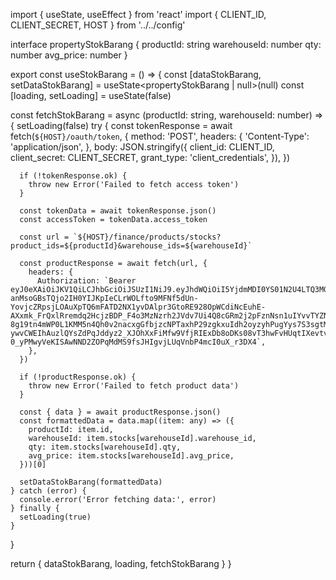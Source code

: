 import { useState, useEffect } from 'react'
import { CLIENT_ID, CLIENT_SECRET, HOST } from '../../config'

interface propertyStokBarang {
productId: string
warehouseId: number
qty: number
avg_price: number
}

export const useStokBarang = () => {
const [dataStokBarang, setDataStokBarang] =
useState<propertyStokBarang | null>(null)
const [loading, setLoading] = useState(false)

const fetchStokBarang = async (productId: string, warehouseId: number) => {
setLoading(false)
try {
const tokenResponse = await fetch(`${HOST}/oauth/token`, {
method: 'POST',
headers: {
'Content-Type': 'application/json',
},
body: JSON.stringify({
client_id: CLIENT_ID,
client_secret: CLIENT_SECRET,
grant_type: 'client_credentials',
}),
})

      if (!tokenResponse.ok) {
        throw new Error('Failed to fetch access token')
      }

      const tokenData = await tokenResponse.json()
      const accessToken = tokenData.access_token

      const url = `${HOST}/finance/products/stocks?product_ids=${productId}&warehouse_ids=${warehouseId}`

      const productResponse = await fetch(url, {
        headers: {
          Authorization: `Bearer eyJ0eXAiOiJKV1QiLCJhbGciOiJSUzI1NiJ9.eyJhdWQiOiI5YjdmMDI0YS01N2U4LTQ3MGItYWI3Yi1iMmMwZGE3OWU5ZDgiLCJqdGkiOiIwZDVjZWRlMGRmOTA1MmYwYjE4M2U1MjBjMDkwN2QwZjc5Nzc1NDJhYzdkYjY4NDZkNjY3NWJhMTFjNTFmNzRjZjViOGRkYjQwOTJjZmRlZSIsImlhdCI6MTcxMDc4MjUwNS41Mjg0NjgsIm5iZiI6MTcxMDc4MjUwNS41Mjg0NzEsImV4cCI6MTc0MjMxODUwNS41MTY5NjksInN1YiI6IjE5NDYyNyIsInNjb3BlcyI6W119.TI2y8gFarEQ7_Y3JIOdEIZCs_uEeMjHZFhJ8NWecDz-anMsoGBsTQjo2IH0YIJKpIeCLrWOLfto9MFNf5dUn-YovjcZRpsjLOAuXpTQ6mFATD2NX1yvDAlpr3GtoRE928OpWCdiNcEuhE-AXxmk_FrQxlRremdq2HcjzBDP_F4o3MzNzrh2JVdv7Ui4Q8cGRm2j2pFznNsn1uIYvvTYZN7QjMJxDwv8S6GpAYg01PiwKixVtXcRczax4sG9gVewVrtRo3MpZONNTfM2h1i7qi8rwjW1jSgNuY5afuTUAAMi9TpNenXX4GlXpgqUNjC8L79n6AhMoXEtWW9AJQQ7sHa9gMYs83W1gnVWHJKCj48Wak8K95L6fxxiw9_lcFZiQCHIlRzt_NyC5yR9o25mnf1SdDIEvhwWSgw3OvBzjHDC9dstMmlN-8g19tn4mWP0L1KMM5n4Qh0v2nacxgGfbjzcNPTaxhP29zgkxuIdh2oyzyhPugYys7S3sgtM2zahHdsBA9X452CvD6W14vY-ywvCWEIhAuzlQYsZdPqJddyz2_XJOhXxFiMfw9VfjRIExDb8oDKs08vT3hwFvHUqtIXevtv9Ch3buKdW8WDphHC8V6D3LdUR-0_yPMwyVeKISAwNND2ZOPqMdMS9fsJHIgvjLUqVnbP4mcI0uX_r3DX4`,
        },
      })

      if (!productResponse.ok) {
        throw new Error('Failed to fetch product data')
      }

      const { data } = await productResponse.json()
      const formattedData = data.map((item: any) => ({
        productId: item.id,
        warehouseId: item.stocks[warehouseId].warehouse_id,
        qty: item.stocks[warehouseId].qty,
        avg_price: item.stocks[warehouseId].avg_price,
      }))[0]

      setDataStokBarang(formattedData)
    } catch (error) {
      console.error('Error fetching data:', error)
    } finally {
      setLoading(true)
    }

}

return { dataStokBarang, loading, fetchStokBarang }
}

